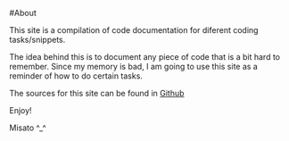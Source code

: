 #About 

This site is a compilation of code documentation for diferent coding tasks/snippets. 

The idea behind this is to document any piece of code that is a bit hard to remember. Since my memory is bad, I am going to use this site as a reminder of how to do certain tasks. 

The sources for this site can be found in [Github](https://github.com/misato/random-code-documentation)

Enjoy!

Misato ^_^